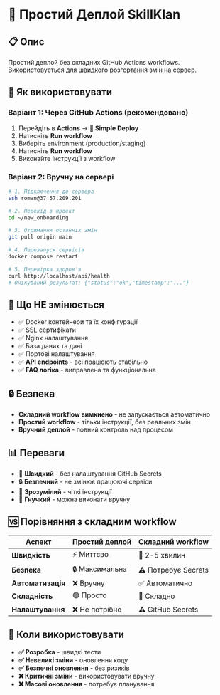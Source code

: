 # 🚀 Простий Деплой SkillKlan

## 📋 Опис

Простий деплой без складних GitHub Actions workflows. Використовується для швидкого розгортання змін на сервер.

## 🔧 Як використовувати

### **Варіант 1: Через GitHub Actions (рекомендовано)**
1. Перейдіть в **Actions** → **🚀 Simple Deploy**
2. Натисніть **Run workflow**
3. Виберіть environment (production/staging)
4. Натисніть **Run workflow**
5. Виконайте інструкції з workflow

### **Варіант 2: Вручну на сервері**
```bash
# 1. Підключення до сервера
ssh roman@37.57.209.201

# 2. Перехід в проект
cd ~/new_onboarding

# 3. Отримання останніх змін
git pull origin main

# 4. Перезапуск сервісів
docker compose restart

# 5. Перевірка здоров'я
curl http://localhost/api/health
# Очікуваний результат: {"status":"ok","timestamp":"..."}
```

## 🚫 Що НЕ змінюється

- ✅ Docker контейнери та їх конфігурації
- ✅ SSL сертифікати
- ✅ Nginx налаштування
- ✅ База даних та дані
- ✅ Портові налаштування
- ✅ **API endpoints** - всі працюють стабільно
- ✅ **FAQ логіка** - виправлена та функціональна

## 🔒 Безпека

- **Складний workflow вимкнено** - не запускається автоматично
- **Простий workflow** - тільки інструкції, без реальних змін
- **Вручний деплой** - повний контроль над процесом

## 📊 Переваги

- 🚀 **Швидкий** - без налаштування GitHub Secrets
- 🔒 **Безпечний** - не змінює працюючі сервіси
- 📝 **Зрозумілий** - чіткі інструкції
- 🔧 **Гнучкий** - можна виконати вручну

## 🆚 Порівняння з складним workflow

| Аспект | Простий деплой | Складний workflow |
|--------|----------------|-------------------|
| **Швидкість** | ⚡ Миттєво | 🐌 2-5 хвилин |
| **Безпека** | 🔒 Максимальна | ⚠️ Потребує Secrets |
| **Автоматизація** | ❌ Вручну | ✅ Автоматично |
| **Складність** | 🟢 Просто | 🔴 Складно |
| **Налаштування** | ❌ Не потрібно | ⚠️ GitHub Secrets |

## 🎯 Коли використовувати

- **✅ Розробка** - швидкі тести
- **✅ Невеликі зміни** - оновлення коду
- **✅ Безпечні оновлення** - без ризиків
- **❌ Критичні зміни** - використовувати вручну
- **❌ Масові оновлення** - потребує планування
